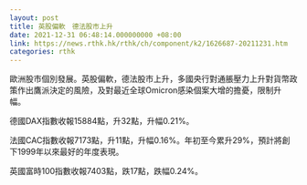 ```yaml
---
layout: post
title: 英股偏軟　德法股市上升
date: 2021-12-31 06:48:14.000000000 +08:00
link: https://news.rthk.hk/rthk/ch/component/k2/1626687-20211231.htm
categories: rthk
---
```


歐洲股市個別發展。英股偏軟，德法股市上升，多國央行對通脹壓力上升對貨幣政策作出鷹派決定的風險，及對最近全球Omicron感染個案大增的擔憂，限制升幅。

德國DAX指數收報15884點，升32點，升幅0.21%。

法國CAC指數收報7173點，升11點，升幅0.16%。年初至今累升29%，預計將創下1999年以來最好的年度表現。

英國富時100指數收報7403點，跌17點，跌幅0.24%。
